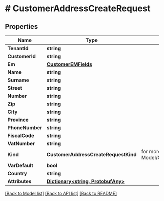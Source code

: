 # # CustomerAddressCreateRequest


## Properties 


Name | Type | Description | Notes
------------ | ------------- | ------------- | -------------
**TenantId**| **string** |   | [optional]
**CustomerId**| **string** |   | [optional]
**Em**| [**CustomerEMFields**](CustomerEMFields.md) |   | [optional]
**Name**| **string** |   | [optional]
**Surname**| **string** |   | [optional]
**Street**| **string** |   | [optional]
**Number**| **string** |   | [optional]
**Zip**| **string** |   | [optional]
**City**| **string** |   | [optional]
**Province**| **string** |   | [optional]
**PhoneNumber**| **string** |   | [optional]
**FiscalCode**| **string** |   | [optional]
**VatNumber**| **string** |   | [optional]
**Kind**| **CustomerAddressCreateRequestKind** |  for more information please, see Model/CustomerAddressCreateRequestKind.php  | [optional]
**VarDefault**| **bool** |   | [optional]
**Country**| **string** |   | [optional]
**Attributes**| [**Dictionary<string, ProtobufAny>**](ProtobufAny.md) |   | [optional]


[[Back to Model list]](../../README.md#models) [[Back to API list]](../../README.md#endpoints) [[Back to README]](../../README.md)

